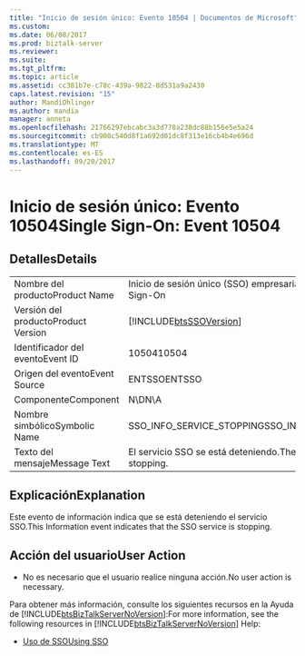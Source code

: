 ```yaml
---
title: "Inicio de sesión único: Evento 10504 | Documentos de Microsoft"
ms.custom: 
ms.date: 06/08/2017
ms.prod: biztalk-server
ms.reviewer: 
ms.suite: 
ms.tgt_pltfrm: 
ms.topic: article
ms.assetid: cc381b7e-c78c-439a-9822-8d531a9a2430
caps.latest.revision: "15"
author: MandiOhlinger
ms.author: mandia
manager: anneta
ms.openlocfilehash: 21766297ebcabc3a3d778a238dc88b156e5e5a24
ms.sourcegitcommit: cb908c540d8f1a692d01dc8f313e16cb4b4e696d
ms.translationtype: MT
ms.contentlocale: es-ES
ms.lasthandoff: 09/20/2017
---
```

# <a name="single-sign-on-event-10504"></a><span data-ttu-id="1fe38-102">Inicio de sesión único: Evento 10504</span><span class="sxs-lookup"><span data-stu-id="1fe38-102">Single Sign-On: Event 10504</span></span>
## <a name="details"></a><span data-ttu-id="1fe38-103">Detalles</span><span class="sxs-lookup"><span data-stu-id="1fe38-103">Details</span></span>  
  
|||  
|-|-|  
|<span data-ttu-id="1fe38-104">Nombre del producto</span><span class="sxs-lookup"><span data-stu-id="1fe38-104">Product Name</span></span>|<span data-ttu-id="1fe38-105">Inicio de sesión único (SSO) empresarial</span><span class="sxs-lookup"><span data-stu-id="1fe38-105">Enterprise Single Sign-On</span></span>|  
|<span data-ttu-id="1fe38-106">Versión del producto</span><span class="sxs-lookup"><span data-stu-id="1fe38-106">Product Version</span></span>|[!INCLUDE[btsSSOVersion](../includes/btsssoversion-md.md)]|  
|<span data-ttu-id="1fe38-107">Identificador del evento</span><span class="sxs-lookup"><span data-stu-id="1fe38-107">Event ID</span></span>|<span data-ttu-id="1fe38-108">10504</span><span class="sxs-lookup"><span data-stu-id="1fe38-108">10504</span></span>|  
|<span data-ttu-id="1fe38-109">Origen del evento</span><span class="sxs-lookup"><span data-stu-id="1fe38-109">Event Source</span></span>|<span data-ttu-id="1fe38-110">ENTSSO</span><span class="sxs-lookup"><span data-stu-id="1fe38-110">ENTSSO</span></span>|  
|<span data-ttu-id="1fe38-111">Componente</span><span class="sxs-lookup"><span data-stu-id="1fe38-111">Component</span></span>|<span data-ttu-id="1fe38-112">N\D</span><span class="sxs-lookup"><span data-stu-id="1fe38-112">N\A</span></span>|  
|<span data-ttu-id="1fe38-113">Nombre simbólico</span><span class="sxs-lookup"><span data-stu-id="1fe38-113">Symbolic Name</span></span>|<span data-ttu-id="1fe38-114">SSO_INFO_SERVICE_STOPPING</span><span class="sxs-lookup"><span data-stu-id="1fe38-114">SSO_INFO_SERVICE_STOPPING</span></span>|  
|<span data-ttu-id="1fe38-115">Texto del mensaje</span><span class="sxs-lookup"><span data-stu-id="1fe38-115">Message Text</span></span>|<span data-ttu-id="1fe38-116">El servicio SSO se está deteniendo.</span><span class="sxs-lookup"><span data-stu-id="1fe38-116">The SSO service is stopping.</span></span>|  
  
## <a name="explanation"></a><span data-ttu-id="1fe38-117">Explicación</span><span class="sxs-lookup"><span data-stu-id="1fe38-117">Explanation</span></span>  
 <span data-ttu-id="1fe38-118">Este evento de información indica que se está deteniendo el servicio SSO.</span><span class="sxs-lookup"><span data-stu-id="1fe38-118">This Information event indicates that the SSO service is stopping.</span></span>  
  
## <a name="user-action"></a><span data-ttu-id="1fe38-119">Acción del usuario</span><span class="sxs-lookup"><span data-stu-id="1fe38-119">User Action</span></span>  
  
-   <span data-ttu-id="1fe38-120">No es necesario que el usuario realice ninguna acción.</span><span class="sxs-lookup"><span data-stu-id="1fe38-120">No user action is necessary.</span></span>  
  
 <span data-ttu-id="1fe38-121">Para obtener más información, consulte los siguientes recursos en la Ayuda de [!INCLUDE[btsBizTalkServerNoVersion](../includes/btsbiztalkservernoversion-md.md)]:</span><span class="sxs-lookup"><span data-stu-id="1fe38-121">For more information, see the following resources in [!INCLUDE[btsBizTalkServerNoVersion](../includes/btsbiztalkservernoversion-md.md)] Help:</span></span>  
  
-   [<span data-ttu-id="1fe38-122">Uso de SSO</span><span class="sxs-lookup"><span data-stu-id="1fe38-122">Using SSO</span></span>](../core/using-sso.md)